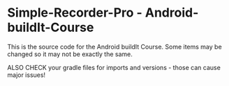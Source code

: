 # Simple-Recorder-Pro - Android-buildIt-Course

This is the source code for the Android buildIt Course. Some items may be changed so it may not be exactly the same.

ALSO CHECK your gradle files for imports and versions - those can cause major issues!
